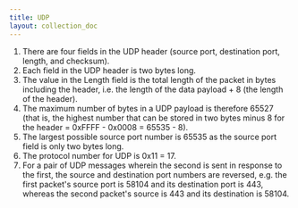 ```yaml
---
title: UDP
layout: collection_doc
---
```


1. There are four fields in the UDP header (source port, destination port, length, and checksum).
2. Each field in the UDP header is two bytes long.
3. The value in the Length field is the total length of the packet in bytes including the header, i.e. the length of the data payload + 8 (the length of the header).
4. The maximum number of bytes in a UDP payload is therefore 65527 (that is, the highest number that can be stored in two bytes minus 8 for the header = 0xFFFF - 0x0008 = 65535 - 8).
5. The largest possible source port number is 65535 as the source port field is only two bytes long.
6. The protocol number for UDP is 0x11 = 17.
7. For a pair of UDP messages wherein the second is sent in response to the first, the source and destination port numbers are reversed, e.g. the first packet's source port is 58104 and its destination port is 443, whereas the second packet's source is 443 and its destination is 58104.
